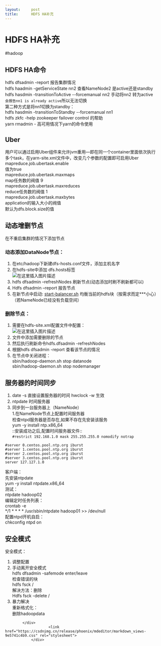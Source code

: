 ```yaml
---
layout:     post
title:      HDFS HA补充
---
```

<div id="article_content" class="article_content clearfix csdn-tracking-statistics" data-pid="blog" data-mod="popu_307" data-dsm="post">
								            <div id="content_views" class="markdown_views prism-atom-one-dark">
							<!-- flowchart 箭头图标 勿删 -->
							<svg xmlns="http://www.w3.org/2000/svg" style="display: none;"><path stroke-linecap="round" d="M5,0 0,2.5 5,5z" id="raphael-marker-block" style="-webkit-tap-highlight-color: rgba(0, 0, 0, 0);"></path></svg>
							<h1><a id="HDFS_HA_0"></a>HDFS HA补充</h1>
<p>#hadoop</p>
<h2><a id="HDFS_HA_2"></a>HDFS HA命令</h2>
<p>hdfs dfsadmin -report 报告集群情况<br>
hdfs haadmin -getServiceState nn2 查看NameNode2 是active还是standby<br>
hdfs hasdmin -transitionToActive --forcemanual nn2 手动将nn2 转为active<br>
<code>会报告nn1 is already active</code>所以无法切换<br>
第二种方式是将nn1切换为standby：<br>
hdfs hasdmin -transitionToStandby --forcemanual nn1<br>
hdfs zkfc -help zookeeper failover control 的帮助<br>
yarn rmadmin - 高可用情况下yarn的命令使用</p>
<h2><a id="Uber_12"></a>Uber</h2>
<p>用户可以通过启用Uber组件来允许jvm重用—即在同一个container里面依次执行多个task，在yarn-site.xml文件中，改变几个参数的配置即可启用Uber<br>
mapreduce.job.ubertask.enable<br>
值为true<br>
mapreduce.job.ubertask.maxmaps<br>
map任务数的阀值  9<br>
mapreduce.job.ubertask.maxreduces<br>
reduce任务数的阀值  1<br>
mapreduce.job.ubertask.maxbytes<br>
application的输入大小的阀值<br>
默认为dfs.block.size的值</p>
<h2><a id="_24"></a>动态增删节点</h2>
<p>在不重启集群的情况下添加节点</p>
<h3><a id="DataNode_26"></a>动态添加DataNode节点：</h3>
<ol>
<li>在etc/hadoop下新建dfs-hosts.conf文件，添加主机名字</li>
<li>在hdfs-site中添加 dfs.hosts标签<br>
<img src="https://img-blog.csdn.net/20180920154940731?watermark/2/text/aHR0cHM6Ly9ibG9nLmNzZG4ubmV0L3FxXzM3OTEzNDM1/font/5a6L5L2T/fontsize/400/fill/I0JBQkFCMA==/dissolve/70" alt="在这里插入图片描述"></li>
<li>hdfs dfsadmin –refreshNodes 刷新节点(动态添加时刷不刷新都可以)</li>
<li>Hdfs dfsadmin –report 报告节点</li>
<li>在新节点中启动: <a href="http://start-balancer.sh" rel="nofollow">start-balancer.sh</a> 均衡当前的hdfs块（按需求而定***小心）（若NameNode已经没有负载空间）</li>
</ol>
<h3><a id="_34"></a>删除节点：</h3>
<ol>
<li>需要在hdfs-site.xml配置文件中配置：<br>
<img src="https://img-blog.csdn.net/2018092015492836?watermark/2/text/aHR0cHM6Ly9ibG9nLmNzZG4ubmV0L3FxXzM3OTEzNDM1/font/5a6L5L2T/fontsize/400/fill/I0JBQkFCMA==/dissolve/70" alt="在这里插入图片描述"></li>
<li>文件中添加需要删除的节点</li>
<li>然后执行刷新命令hdfs.dfsadmin -refreshNodes</li>
<li>根据hdfs dfsadmin -report 查看该节点的情况</li>
<li>在节点中关闭进程：<br>
sbin/hadoop-daemon.sh stop datanode<br>
sbin/hadoop-daemon.sh stop nodemanager</li>
</ol>
<h2><a id="_44"></a>服务器的时间同步</h2>
<ol>
<li>date -s 直接设置服务器的时间 hwclock -w 生效</li>
<li>ntpdate  时间服务器</li>
<li>同步到一台服务器上（NameNode）<br>
1.在NameNode节点上配置时间服务器<br>
检查ntpd服务器是否存在,如果不存在先安装该服务<br>
yum -y install ntp.x86_64<br>
::安装成功之后,配置时间服务器文件::<br>
<code>#restrict 192.168.1.0 mask 255.255.255.0 nomodify notrap</code></li>
</ol>
<pre><code>#server 0.centos.pool.ntp.org iburst
#server 1.centos.pool.ntp.org iburst
#server 2.centos.pool.ntp.org iburst
#server 3.centos.pool.ntp.org iburst
server 127.127.1.0
</code></pre>
<p>客户端：<br>
先安装ntpdate<br>
yum -y install ntpdate.x86_64<br>
测试：<br>
ntpdate hadoop02<br>
编辑定时任务列表：<br>
crontab -e<br>
*/1 * * * * /usr/sbin/ntpdate hadoop01 &gt;&gt; /dev/null<br>
配置ntpd开机自启：<br>
chkconfig ntpd on</p>
<h2><a id="_71"></a>安全模式</h2>
<p>安全模式：</p>
<ol>
<li>调整配置</li>
<li>手动离开安全模式<br>
hdfs dfsadmin -safemode enter/leave<br>
检查错误的块<br>
hdfs fsck /<br>
解决方法：删除<br>
Hdfs fsck -delete /</li>
<li>暴力解决<br>
重新格式化：<br>
删除hadoopdata</li>
</ol>

            </div>
						<link href="https://csdnimg.cn/release/phoenix/mdeditor/markdown_views-9e5741c4b9.css" rel="stylesheet">
                </div>